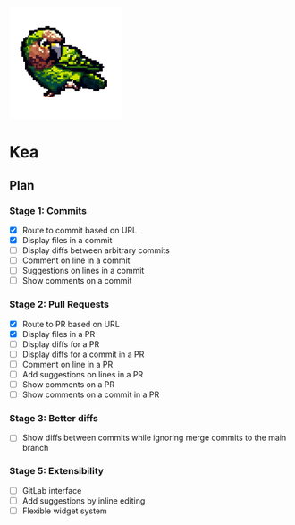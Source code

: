 <img src="./public/kea.png" width="200" height="200" alt="Kea logo">

# Kea

## Plan

### Stage 1: Commits

- [x] Route to commit based on URL
- [x] Display files in a commit
- [ ] Display diffs between arbitrary commits
- [ ] Comment on line in a commit
- [ ] Suggestions on lines in a commit
- [ ] Show comments on a commit

### Stage 2: Pull Requests

- [x] Route to PR based on URL
- [x] Display files in a PR
- [ ] Display diffs for a PR
- [ ] Display diffs for a commit in a PR
- [ ] Comment on line in a PR
- [ ] Add suggestions on lines in a PR
- [ ] Show comments on a PR
- [ ] Show comments on a commit in a PR

### Stage 3: Better diffs

- [ ] Show diffs between commits while ignoring merge commits to the main branch

### Stage 5: Extensibility

- [ ] GitLab interface
- [ ] Add suggestions by inline editing
- [ ] Flexible widget system
